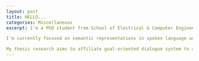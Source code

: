 ```yaml
---
layout: post
title: HELLO...
categories: Miscellaneous
excerpt: I'm a PhD student from School of Electrical & Computer Engineering, Georgia Institute of Technology. I'm advised by Prof. Biing-Hwang (Fred) Juang. My research interest is in Natural Language Processing, Dialogue System Automation, and Spontaneous Speech Recognition. Before attending Georgia Tech, I got my B.S. of Communications Engineering and honor graduation from Harbin Institute of Technology, China.

I'm currently focused on semantic representations in spoken language understanding, and deep learning methods for sequential labeling tasks. I've also been with Interactions LLC for NLP Research Internship, working on text generation for improving natural language understanding in food service domain.

My thesis research aims to affiliate goal-oriented dialogue system to automate human-machine conversations. Topics cover spoken language understanding for semantic parsing, dialog modeling for managing dialog states, etc.
---
```



